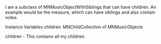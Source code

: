 I am a subclass of MNMusicObjectWithSiblings that can have children. An example would be the measure, which can have siblings and also contain notes.

Instance Variables
	children:		MNChildCollection of MNMusicObjects

children
	- This contains all my children.

